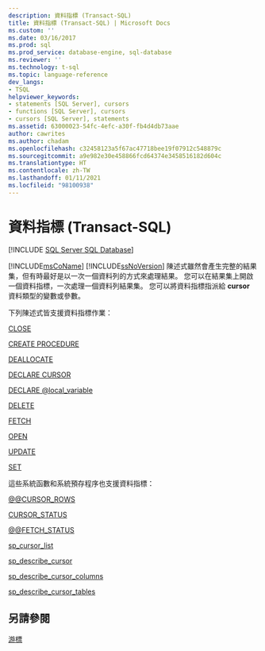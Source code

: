 ```yaml
---
description: 資料指標 (Transact-SQL)
title: 資料指標 (Transact-SQL) | Microsoft Docs
ms.custom: ''
ms.date: 03/16/2017
ms.prod: sql
ms.prod_service: database-engine, sql-database
ms.reviewer: ''
ms.technology: t-sql
ms.topic: language-reference
dev_langs:
- TSQL
helpviewer_keywords:
- statements [SQL Server], cursors
- functions [SQL Server], cursors
- cursors [SQL Server], statements
ms.assetid: 63000023-54fc-4efc-a30f-fb4d4db73aae
author: cawrites
ms.author: chadam
ms.openlocfilehash: c32458123a5f67ac47718bee19f07912c548879c
ms.sourcegitcommit: a9e982e30e458866fcd64374e3458516182d604c
ms.translationtype: HT
ms.contentlocale: zh-TW
ms.lasthandoff: 01/11/2021
ms.locfileid: "98100938"
---
```

# <a name="cursors-transact-sql"></a>資料指標 (Transact-SQL)
[!INCLUDE [SQL Server SQL Database](../../includes/applies-to-version/sql-asdb.md)]

  [!INCLUDE[msCoName](../../includes/msconame-md.md)] [!INCLUDE[ssNoVersion](../../includes/ssnoversion-md.md)] 陳述式雖然會產生完整的結果集，但有時最好是以一次一個資料列的方式來處理結果。 您可以在結果集上開啟一個資料指標，一次處理一個資料列結果集。 您可以將資料指標指派給 **cursor** 資料類型的變數或參數。  
  
 下列陳述式皆支援資料指標作業：  
  
 [CLOSE](../../t-sql/language-elements/close-transact-sql.md)  
  
 [CREATE PROCEDURE](../../t-sql/statements/create-procedure-transact-sql.md)  
  
 [DEALLOCATE](../../t-sql/language-elements/deallocate-transact-sql.md)  
  
 [DECLARE CURSOR](../../t-sql/language-elements/declare-cursor-transact-sql.md)  
  
 [DECLARE @local_variable](../../t-sql/language-elements/declare-local-variable-transact-sql.md)  
  
 [DELETE](../../t-sql/statements/delete-transact-sql.md)  
  
 [FETCH](../../t-sql/language-elements/fetch-transact-sql.md)  
  
 [OPEN](../../t-sql/language-elements/open-transact-sql.md)  
  
 [UPDATE](../../t-sql/queries/update-transact-sql.md)  
  
 [SET](../../t-sql/statements/set-statements-transact-sql.md)  
  
 這些系統函數和系統預存程序也支援資料指標：  
  
 [@@CURSOR_ROWS](../../t-sql/functions/cursor-rows-transact-sql.md)  
  
 [CURSOR_STATUS](../../t-sql/functions/cursor-status-transact-sql.md)  
  
 [@@FETCH_STATUS](../../t-sql/functions/fetch-status-transact-sql.md)  
  
 [sp_cursor_list](../../relational-databases/system-stored-procedures/sp-cursor-list-transact-sql.md)  
  
 [sp_describe_cursor](../../relational-databases/system-stored-procedures/sp-describe-cursor-transact-sql.md)  
  
 [sp_describe_cursor_columns](../../relational-databases/system-stored-procedures/sp-describe-cursor-columns-transact-sql.md)  
  
 [sp_describe_cursor_tables](../../relational-databases/system-stored-procedures/sp-describe-cursor-tables-transact-sql.md)  
  
## <a name="see-also"></a>另請參閱  
 [游標](../../relational-databases/cursors.md)  
  
  
